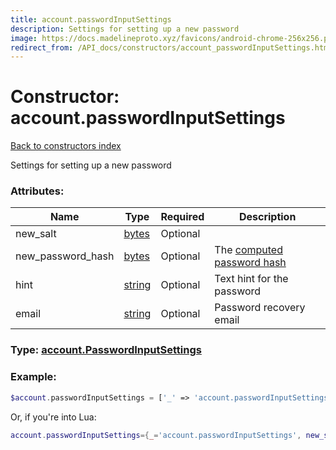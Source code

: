 ```yaml
---
title: account.passwordInputSettings
description: Settings for setting up a new password
image: https://docs.madelineproto.xyz/favicons/android-chrome-256x256.png
redirect_from: /API_docs/constructors/account_passwordInputSettings.html
---
```

# Constructor: account.passwordInputSettings  
[Back to constructors index](index.md)



Settings for setting up a new password

### Attributes:

| Name     |    Type       | Required | Description |
|----------|---------------|----------|-------------|
|new\_salt|[bytes](../types/bytes.md) | Optional|
|new\_password\_hash|[bytes](../types/bytes.md) | Optional|The [computed password hash](https://core.telegram.org/api/srp)|
|hint|[string](../types/string.md) | Optional|Text hint for the password|
|email|[string](../types/string.md) | Optional|Password recovery email|



### Type: [account.PasswordInputSettings](../types/account.PasswordInputSettings.md)


### Example:

```php
$account.passwordInputSettings = ['_' => 'account.passwordInputSettings', 'new_salt' => 'bytes', 'new_password_hash' => 'bytes', 'hint' => 'string', 'email' => 'string'];
```  


Or, if you're into Lua:

```lua
account.passwordInputSettings={_='account.passwordInputSettings', new_salt='bytes', new_password_hash='bytes', hint='string', email='string'}

```


